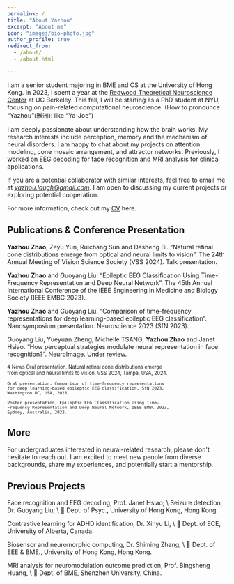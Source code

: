 ```yaml
---
permalink: /
title: "About Yazhou"
excerpt: "About me"
icon: "images/bio-photo.jpg"
author_profile: true
redirect_from: 
  - /about/
  - /about.html

---
```

I am a senior student majoring in BME and CS at the University of Hong Kong. In 2023, I spent a year at the [Redwood Theoretical Neuroscience Center](https://redwood.berkeley.edu/) at UC Berkeley. This fall, I will be starting as a PhD student at NYU, focusing on pain-related computational neuroscience. (How to pronounce “Yazhou”(雅洲): like “Ya-Joe”)

I am deeply passionate about understanding how the brain works. My research interests include perception, memory and the mechanism of neural disorders. I am happy to chat about my projects on attention modeling, cone mosaic arrangement, and attractor networks. Previously, I worked on EEG decoding for face recognition and MRI analysis for clinical applications.

If you are a potential collaborator with similar interests, feel free to email me at *<a href="mailto: yazhou.laugh@gmail.com">yazhou.laugh@gmail.com</a>*. I am open to discussing my current projects or exploring potential cooperation.

For more information, check out my <a href="https://connecthkuhk-my.sharepoint.com/:b:/g/personal/nebula_connect_hku_hk/ERVtLaaqx59PuhcGoDaqvtIBiy-jF1Om0FUvG4w1FWIpng?e=ddWlj7" target="_blank">CV</a> here.


## Publications \& Conference Presentation

**Yazhou Zhao**, Zeyu Yun, Ruichang Sun and Dasheng Bi. “Natural retinal cone distributions emerge from optical and neural limits to vision”. The 24th Annual Meeting of Vision Science Society (VSS 2024). Talk presentation.

**Yazhou Zhao** and Guoyang Liu. “Epileptic EEG Classification Using Time-Frequency Representation and Deep Neural Network”. The 45th Annual International Conference of the IEEE Engineering in Medicine and Biology Society (IEEE EMBC 2023).

**Yazhou Zhao** and Guoyang Liu. “Comparison of time-frequency representations for deep learning-based epileptic EEG classification”. Nanosymposium presentation. Neuroscience 2023 (SfN 2023).

Guoyang Liu, Yueyuan Zheng, Michelle TSANG, **Yazhou Zhao** and Janet Hsiao. “How perceptual strategies modulate neural representation in face recognition?”. NeuroImage. Under review.


  <div style="width: 75%; font-size: 0.8em;">
  # News
    Oral presentation, Natural retinal cone distributions emerge from optical and neural limits to vision, VSS 2024, Tampa, USA, 2024.

    Oral presentation, Comparison of time-frequency representations for deep learning-based epileptic EEG classification, SfN 2023, Washington DC, USA, 2023.

    Poster presentation, Epileptic EEG Classification Using Time-Frequency Representation and Deep Neural Network, IEEE EMBC 2023, Sydney, Australia, 2023.
  </div>  
</div> 


## More
For undergraduates interested in neural-related research, please don't hesitate to reach out. I am excited to meet new people from diverse backgrounds, share my experiences, and potentially start a mentorship.

## Previous Projects

Face recognition and EEG decoding, Prof. Janet Hsiao; \\
Seizure detection, Dr. Guoyang Liu; \\
📍 Dept. of Psyc., University of Hong Kong, Hong Kong.

Contrastive learning for ADHD identification, Dr. Xinyu Li, \\
📍 Dept. of ECE, University of Alberta, Canada.

Biosensor and neuromorphic computing, Dr. Shiming Zhang, \\
📍 Dept. of EEE & BME., University of Hong Kong, Hong Kong.

MRI analysis for neuromodulation outcome prediction, Prof. Bingsheng Huang, \\
📍 Dept. of BME, Shenzhen University, China.